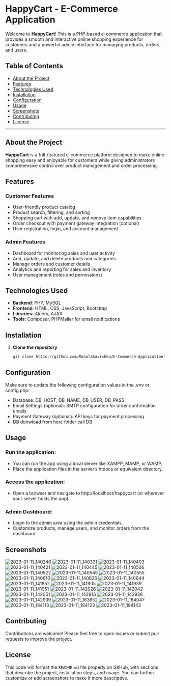 # HappyCart - E-Commerce Application

Welcome to **HappyCart**! This is a PHP-based e-commerce application that provides a smooth and interactive online shopping experience for customers and a powerful admin interface for managing products, orders, and users.

## Table of Contents
- [About the Project](#about-the-project)
- [Features](#features)
- [Technologies Used](#technologies-used)
- [Installation](#installation)
- [Configuration](#configuration)
- [Usage](#usage)
- [Screenshots](#screenshots)
- [Contributing](#contributing)
- [License](#license)

---

## About the Project

**HappyCart** is a full-featured e-commerce platform designed to make online shopping easy and enjoyable for customers while giving administrators comprehensive control over product management and order processing.

## Features

### Customer Features
- User-friendly product catalog
- Product search, filtering, and sorting
- Shopping cart with add, update, and remove item capabilities
- Order checkout with payment gateway integration (optional)
- User registration, login, and account management

### Admin Features
- Dashboard for monitoring sales and user activity
- Add, update, and delete products and categories
- Manage orders and customer details
- Analytics and reporting for sales and inventory
- User management (roles and permissions)

## Technologies Used

- **Backend**: PHP, MySQL
- **Frontend**: HTML, CSS, JavaScript, Bootstrap
- **Libraries**: jQuery, AJAX
- **Tools**: Composer, PHPMailer for email notifications

## Installation

1. **Clone the repository**
   ```bash
   git clone https://github.com/Manulakavishka/E-Commerce-Application-For-HappyCart-Using-PHP.git

## Configuration

Make sure to update the following configuration values in the .env or config.php:

- Database: DB_HOST, DB_NAME, DB_USER, DB_PASS
- Email Settings (optional): SMTP configuration for order confirmation emails
- Payment Gateway (optional): API keys for payment processing
- DB donwload from here folder call DB


## Usage

### Run the application:

- You can run the app using a local server like XAMPP, MAMP, or WAMP.
- Place the application files in the server’s htdocs or equivalent directory.

### Access the application:

- Open a browser and navigate to http://localhost/happycart (or wherever your server hosts the app).

### Admin Dashboard:

- Login to the admin area using the admin credentials.
- Customize products, manage users, and monitor orders from the dashboard.

## Screenshots

![2023-01-11_140240](https://github.com/user-attachments/assets/aa840339-2a45-4dd3-ba40-847714d69e90)
![2023-01-11_140331](https://github.com/user-attachments/assets/b653b45d-9463-4eb6-b36a-21401020e0d0)
![2023-01-11_140403](https://github.com/user-attachments/assets/79be3485-48fa-492b-88da-f0a5c4c6b9e5)
![2023-01-11_140421](https://github.com/user-attachments/assets/bf91774f-2def-40db-8921-0354ac0b0fe8)
![2023-01-11_140445](https://github.com/user-attachments/assets/aeb8a1a5-b301-49e3-9c53-64417b350acf)
![2023-01-11_140506](https://github.com/user-attachments/assets/f4e1ed5f-037f-4dd7-ab29-43a15ca36088)
![2023-01-11_140522](https://github.com/user-attachments/assets/109bbe49-15dc-43bc-bcd8-3e02f21a80f2)
![2023-01-11_140545](https://github.com/user-attachments/assets/43ef27ed-0740-429f-a76c-41655a2c59b2)
![2023-01-11_140555](https://github.com/user-attachments/assets/5f4365e7-43d7-4646-baea-f7116c0ebadd)
![2023-01-11_140610](https://github.com/user-attachments/assets/b5e40c75-c051-4c9f-a43b-2d2bceb719f5)
![2023-01-11_140625](https://github.com/user-attachments/assets/c07664cf-81ea-49a3-8e88-568e78844ec2)
![2023-01-11_140644](https://github.com/user-attachments/assets/4dafc222-682c-46da-96a2-2cf8d2d32706)
![2023-01-11_141852](https://github.com/user-attachments/assets/753cf3e2-e28c-4956-8298-2ac12889284c)
![2023-01-11_141905](https://github.com/user-attachments/assets/c62fc512-de80-4728-9f0b-a95d49251de3)
![2023-01-11_141939](https://github.com/user-attachments/assets/70366255-618f-47f5-94e4-d3d3943d9aef)
![2023-01-11_141951](https://github.com/user-attachments/assets/a5bfc37f-dbc0-40f0-b78e-2be0bcd7ed9b)
![2023-01-11_142026](https://github.com/user-attachments/assets/4f1cf465-4e26-46c2-b527-0f04d40a0f6a)
![2023-01-11_142042](https://github.com/user-attachments/assets/1739fdee-3c15-490d-99e3-6512178e8448)
![2023-01-11_142051](https://github.com/user-attachments/assets/44fec157-7ed4-40bd-92a1-e9e662e0f238)
![2023-01-11_142916](https://github.com/user-attachments/assets/d8653ecd-1ce8-46a8-90db-3320fec457fc)
![2023-01-11_142928](https://github.com/user-attachments/assets/a8eead0e-1bcf-40eb-b33f-15ea15f94180)
![2023-01-11_142939](https://github.com/user-attachments/assets/eed04b97-9a15-4bbb-adce-0a11f749984c)
![2023-01-11_183952](https://github.com/user-attachments/assets/6ce0e831-14fe-44a1-b352-41daea1e4b5b)
![2023-01-11_184047](https://github.com/user-attachments/assets/23e525bd-1b1a-43ee-b1a5-c64530d46f90)
![2023-01-11_184113](https://github.com/user-attachments/assets/35567233-4f5a-4212-821b-8d3f62af3fd4)
![2023-01-11_184123](https://github.com/user-attachments/assets/3ef43a2a-6218-49b0-bc99-cf1801e1dd09)
![2023-01-11_184143](https://github.com/user-attachments/assets/6a67ac0e-de8b-419e-b389-3d9403351256)


## Contributing

Contributions are welcome! Please feel free to open issues or submit pull requests to improve the project.


## License

This code will format the `README.md` file properly on GitHub, with sections that describe the project, installation steps, and usage. You can further customize or add screenshots to make it more descriptive.
